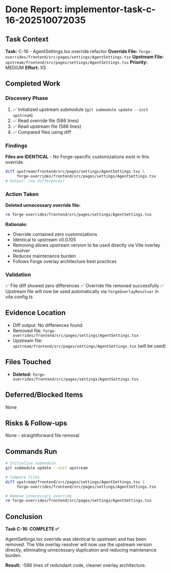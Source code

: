 # Done Report: implementor-task-c-16-202510072035

## Task Context
**Task:** C-16 - AgentSettings.tsx override refactor
**Override File:** `forge-overrides/frontend/src/pages/settings/AgentSettings.tsx`
**Upstream File:** `upstream/frontend/src/pages/settings/AgentSettings.tsx`
**Priority:** MEDIUM
**Effort:** XS

## Completed Work

### Discovery Phase
1. ✅ Initialized upstream submodule (`git submodule update --init upstream`)
2. ✅ Read override file (586 lines)
3. ✅ Read upstream file (586 lines)
4. ✅ Compared files using diff

### Findings
**Files are IDENTICAL** - No Forge-specific customizations exist in this override.

```bash
diff upstream/frontend/src/pages/settings/AgentSettings.tsx \
     forge-overrides/frontend/src/pages/settings/AgentSettings.tsx
# Output: (no differences)
```

### Action Taken
**Deleted unnecessary override file:**
```bash
rm forge-overrides/frontend/src/pages/settings/AgentSettings.tsx
```

**Rationale:**
- Override contained zero customizations
- Identical to upstream v0.0.105
- Removing allows upstream version to be used directly via Vite overlay resolver
- Reduces maintenance burden
- Follows Forge overlay architecture best practices

### Validation
✅ File diff showed zero differences
✅ Override file removed successfully
✅ Upstream file will now be used automatically via `forgeOverlayResolver` in vite.config.ts

## Evidence Location
- Diff output: No differences found
- Removed file: `forge-overrides/frontend/src/pages/settings/AgentSettings.tsx`
- Upstream file: `upstream/frontend/src/pages/settings/AgentSettings.tsx` (will be used)

## Files Touched
- **Deleted:** `forge-overrides/frontend/src/pages/settings/AgentSettings.tsx`

## Deferred/Blocked Items
None

## Risks & Follow-ups
None - straightforward file removal

## Commands Run
```bash
# Initialize submodule
git submodule update --init upstream

# Compare files
diff upstream/frontend/src/pages/settings/AgentSettings.tsx \
     forge-overrides/frontend/src/pages/settings/AgentSettings.tsx

# Remove unnecessary override
rm forge-overrides/frontend/src/pages/settings/AgentSettings.tsx
```

## Conclusion
**Task C-16: COMPLETE ✅**

AgentSettings.tsx override was identical to upstream and has been removed. The Vite overlay resolver will now use the upstream version directly, eliminating unnecessary duplication and reducing maintenance burden.

**Result:** -586 lines of redundant code, cleaner overlay architecture.
